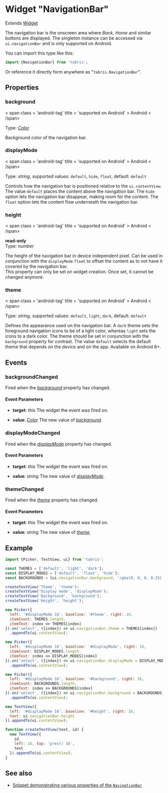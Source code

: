 ---
---
# Widget "NavigationBar"

Extends [Widget](Widget.md)

The navigation bar is the onscreen area where *Back*, *Home* and similar buttons are displayed. The singleton instance can be accessed via `ui.navigationBar` and is only supported on Android.

You can import this type like this:
```js
import {NavigationBar} from 'tabris';
```
Or reference it directly form anywhere as "`tabris.NavigationBar`".
## Properties

### background
<p class="platforms"> < span class = 'android-tag' title = 'supported on Android' > Android < /span></p>

Type: *[Color](../types.md#color)*

Background color of the navigation bar.

### displayMode
<p class="platforms"> < span class = 'android-tag' title = 'supported on Android' > Android < /span></p>

Type: *string*, supported values: `default`, `hide`, `float`, default: `default`

Controls how the navigation bar is positioned relative to the `ui.contentView`. The value `default` places the content above the navigation bar. The `hide` option lets the navigation bar disappear, making room for the content. The `float` option lets the content flow underneath the navigation bar.

### height
<p class="platforms"> < span class = 'android-tag' title = 'supported on Android' > Android < /span></p>

**read-only**<br/>
Type: *number*

The height of the navigation bar in device independent pixel. Can be used in conjunction with the `displayMode` `float` to offset the content as to not have it covered by the navigation bar.<br/>This property can only be set on widget creation. Once set, it cannot be changed anymore.

### theme
<p class="platforms"> < span class = 'android-tag' title = 'supported on Android' > Android < /span></p>

Type: *string*, supported values: `default`, `light`, `dark`, default: `default`

Defines the appearance used on the navigation bar. A `dark` theme sets the foreground navigation icons to be of a light color, whereas `light` sets the icons to a dark color. The theme should be set in conjunction with the `background` property for contrast. The value `default` selects the default theme that depends on the device and on the app. Available on Android 8+.


## Events

### backgroundChanged

Fired when the [*background*](#background) property has changed.

#### Event Parameters 
- **target**: *this*
    The widget the event was fired on.

- **value**: *[Color](../types.md#color)*
    The new value of [*background*](#background).


### displayModeChanged

Fired when the [*displayMode*](#displayMode) property has changed.

#### Event Parameters 
- **target**: *this*
    The widget the event was fired on.

- **value**: *string*
    The new value of [*displayMode*](#displayMode).


### themeChanged

Fired when the [*theme*](#theme) property has changed.

#### Event Parameters 
- **target**: *this*
    The widget the event was fired on.

- **value**: *string*
    The new value of [*theme*](#theme).





## Example
```js
import {Picker, TextView, ui} from 'tabris';

const THEMES = ['default', 'light', 'dark'];
const DISPLAY_MODES = ['default', 'float', 'hide'];
const BACKGROUNDS = [ui.navigationBar.background, 'rgba(0, 0, 0, 0.25)', 'red', 'green', 'blue'];

createTextView('Theme', 'theme');
createTextView('Display mode', 'displayMode');
createTextView('Background', 'background');
createTextView('Height', 'height');

new Picker({
  left: '#displayMode 16', baseline: '#theme', right: 16,
  itemCount: THEMES.length,
  itemText: index => THEMES[index]
}).on('select', ({index}) => ui.navigationBar.theme = THEMES[index])
  .appendTo(ui.contentView);

new Picker({
  left: '#displayMode 16', baseline: '#displayMode', right: 16,
  itemCount: DISPLAY_MODES.length,
  itemText: index => DISPLAY_MODES[index]
}).on('select', ({index}) => ui.navigationBar.displayMode = DISPLAY_MODES[index])
  .appendTo(ui.contentView);

new Picker({
  left: '#displayMode 16', baseline: '#background', right: 16,
  itemCount: BACKGROUNDS.length,
  itemText: index => BACKGROUNDS[index]
}).on('select', ({index}) => ui.navigationBar.background = BACKGROUNDS[index])
  .appendTo(ui.contentView);

new TextView({
  left: '#displayMode 16', baseline: '#height', right: 16,
  text: ui.navigationBar.height
}).appendTo(ui.contentView);

function createTextView(text, id) {
  new TextView({
    id,
    left: 16, top: 'prev() 16',
    text
  }).appendTo(ui.contentView);
}
```
## See also

- [Snippet demonstrating various properties of the `NavigationBar`](https://github.com/eclipsesource/tabris-js/tree/v3.0.0-beta1/snippets/navigationbar.js)
